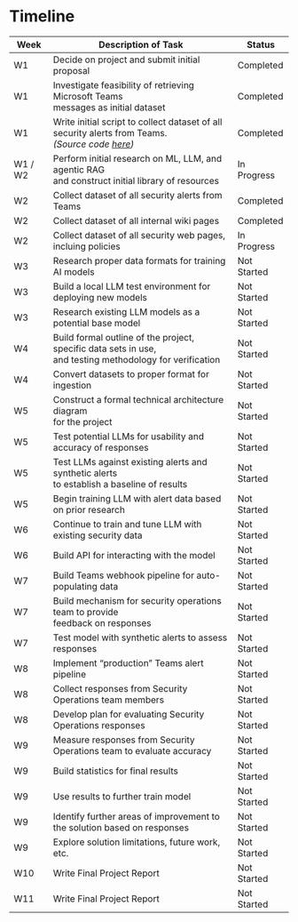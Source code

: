 # Timeline

| **Week** | **Description of Task**                                                                                                                                                                                    | **Status**  |
|----------|------------------------------------------------------------------------------------------------------------------------------------------------------------------------------------------------------------|-------------|
| W1       | Decide on project and submit initial proposal                                                                                                                                                              | Completed   |
| W1       | Investigate feasibility of retrieving Microsoft Teams <br> messages as initial dataset                                                                                                                     | Completed   |
| W1       | Write initial script to collect dataset of all <br> security alerts from Teams. <br> *(Source code [here](https://github.com/amerck/oms_practicum/blob/main/source/data_scraping/ms_graph/ms_crawler.py))* | Completed   |
| W1 / W2  | Perform initial research on ML, LLM, and agentic RAG<br> and construct initial library of resources                                                                                                        | In Progress |
| W2       | Collect dataset of all security alerts from Teams                                                                                                                                                          | Completed   |
| W2       | Collect dataset of all internal wiki pages                                                                                                                                                                 | Completed   |
| W2       | Collect dataset of all security web pages, incluing policies                                                                                                                                               | In Progress |
| W3       | Research proper data formats for training AI models                                                                                                                                                        | Not Started |
| W3       | Build a local LLM test environment for deploying new models                                                                                                                                                | Not Started |
| W3       | Research existing LLM models as a potential base model                                                                                                                                                     | Not Started |
| W4       | Build formal outline of the project, specific data sets in use,<br> and testing methodology for verification                                                                                               | Not Started |
| W4       | Convert datasets to proper format for ingestion                                                                                                                                                            | Not Started | 
| W5       | Construct a formal technical architecture diagram<br> for the project                                                                                                                                      | Not Started |
| W5       | Test potential LLMs for usability and accuracy of responses                                                                                                                                                | Not Started |
| W5       | Test LLMs against existing alerts and synthetic alerts<br> to establish a baseline of results                                                                                                              | Not Started |
| W5       | Begin training LLM with alert data based on prior research                                                                                                                                                 | Not Started |
| W6       | Continue to train and tune LLM with existing security data                                                                                                                                                 | Not Started |
| W6       | Build API for interacting with the model                                                                                                                                                                   | Not Started |
| W7       | Build Teams webhook pipeline for auto-populating data                                                                                                                                                      | Not Started |
| W7       | Build mechanism for security operations team to provide<br> feedback on responses                                                                                                                          | Not Started |
| W7       | Test model with synthetic alerts to assess responses                                                                                                                                                       | Not Started |
| W8       | Implement “production” Teams alert pipeline                                                                                                                                                                | Not Started |
| W8       | Collect responses from Security Operations team members                                                                                                                                                    | Not Started |
| W8       | Develop plan for evaluating Security Operations responses                                                                                                                                                  | Not Started |
| W9       | Measure responses from Security Operations team to evaluate accuracy                                                                                                                                       | Not Started |
| W9       | Build statistics for final results                                                                                                                                                                         | Not Started |
| W9       | Use results to further train model                                                                                                                                                                         | Not Started |
| W9       | Identify further areas of improvement to the solution based on responses                                                                                                                                   | Not Started |
| W9       | Explore solution limitations, future work, etc.                                                                                                                                                            | Not Started |
| W10      | Write Final Project Report                                                                                                                                                                                 | Not Started |
| W11      | Write Final Project Report                                                                                                                                                                                 | Not Started |
